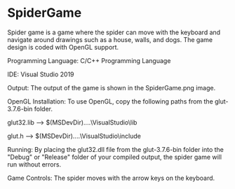 # SpiderGame
Spider game is a game where the spider can move with the keyboard and navigate around drawings such as a house, walls, and dogs. The game design is coded with OpenGL support.

Programming Language: C/C++ Programming Language

IDE: Visual Studio 2019

Output: The output of the game is shown in the SpiderGame.png image.

OpenGL Installation: To use OpenGL, copy the following paths from the glut-3.7.6-bin folder.

glut32.lib --> $(MSDevDir)....\VisualStudio\lib

glut.h  --> $(MSDevDir)....\VisualStudio\include

Running: By placing the glut32.dll file from the glut-3.7.6-bin folder into the "Debug" or "Release" folder of your compiled output, the spider game will run without errors.

Game Controls: The spider moves with the arrow keys on the keyboard.